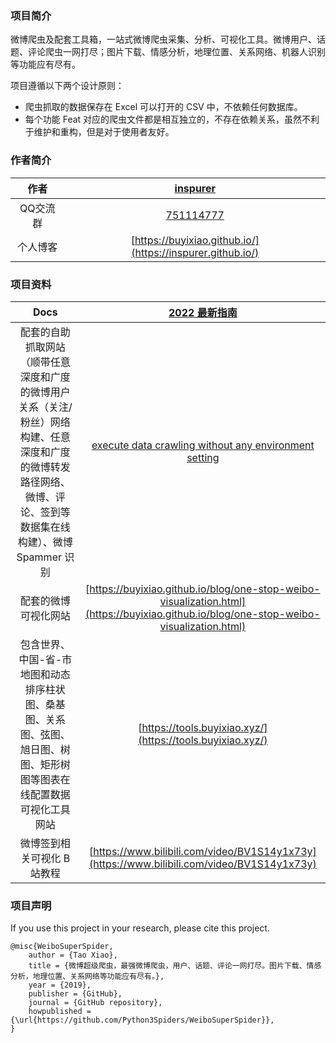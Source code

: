 ### 项目简介

微博爬虫及配套工具箱，一站式微博爬虫采集、分析、可视化工具。微博用户、话题、评论爬虫一网打尽；图片下载、情感分析，地理位置、关系网络、机器人识别等功能应有尽有。

项目遵循以下两个设计原则：

<ul>
<li>爬虫抓取的数据保存在 Excel 可以打开的 CSV 中，不依赖任何数据库。</li>

<li>每个功能 Feat 对应的爬虫文件都是相互独立的，不存在依赖关系，虽然不利于维护和重构，但是对于使用者友好。</li>
</ul>

### 作者简介

|作者|[inspurer](https://inspurer.github.io/2018/06/07/%E6%9C%88%E5%B0%8F%E6%B0%B4%E9%95%BF%E7%9A%84%E7%94%B1%E6%9D%A5/#more)|
|:---:|:---:|
|QQ交流群|[751114777](https://jq.qq.com/?_wv=1027&k=BJI3pLAq)|
|个人博客|[https://buyixiao.github.io/](https://inspurer.github.io/)|

### 项目资料

|Docs|[2022 最新指南 ](https://buyixiao.github.io/blog/weibo-super-spider.html)|
|:---:|:---:|
|配套的自助抓取网站（顺带任意深度和广度的微博用户关系（关注/粉丝）网络构建、任意深度和广度的微博转发路径网络、微博、评论、签到等数据集在线构建）、微博 Spammer 识别|[execute data crawling without any environment setting](https://weibo-crawl-visual.buyixiao.xyz/)|
|配套的微博可视化网站|[https://buyixiao.github.io/blog/one-stop-weibo-visualization.html](https://buyixiao.github.io/blog/one-stop-weibo-visualization.html)|
| 包含世界、中国-省-市地图和动态排序柱状图、桑基图、关系图、弦图、旭日图、树图、矩形树图等图表在线配置数据可视化工具网站|[https://tools.buyixiao.xyz/](https://tools.buyixiao.xyz/)|
|微博签到相关可视化 B 站教程|[https://www.bilibili.com/video/BV1S14y1x73y](https://www.bilibili.com/video/BV1S14y1x73y)|

### 项目声明

If you use this project in your research, please cite this project.

```
@misc{WeiboSuperSpider,
    author = {Tao Xiao},
    title = {微博超级爬虫，最强微博爬虫，用户、话题、评论一网打尽。图片下载、情感分析，地理位置、关系网络等功能应有尽有。},
    year = {2019},
    publisher = {GitHub},
    journal = {GitHub repository},
    howpublished = {\url{https://github.com/Python3Spiders/WeiboSuperSpider}},
}
```
